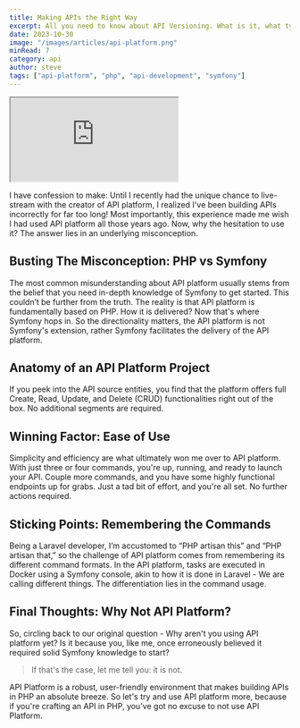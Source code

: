 ```yaml
---
title: Making APIs the Right Way
excerpt: All you need to know about API Versioning. What is it, what types of versioning exist, how are they used and why you might need it?
date: 2023-10-30
image: "/images/articles/api-platform.png"
minRead: 7
category: api
author: steve
tags: ["api-platform", "php", "api-development", "symfony"]
---
```


<iframe class="aspect-video w-full" src="https://www.youtube.com/embed/NpfnnXi1CHI?si=DlDlJkhfNy7DTvfw" title="YouTube video player" allow="accelerometer; autoplay; clipboard-write; encrypted-media; gyroscope; picture-in-picture; web-share" allowfullscreen></iframe>

I have confession to make: Until I recently had the unique chance to live-stream with the creator of API platform, I realized I've been building APIs incorrectly for far too long! Most importantly, this experience made me wish I had used API platform all those years ago. Now, why the hesitation to use it? The answer lies in an underlying misconception.

## Busting The Misconception: PHP vs Symfony

The most common misunderstanding about API platform usually stems from the belief that you need in-depth knowledge of Symfony to get started. This couldn’t be further from the truth. The reality is that API platform is fundamentally based on PHP. How it is delivered? Now that's where Symfony hops in. So the directionality matters, the API platform is not Symfony's extension, rather Symfony facilitates the delivery of the API platform.

## Anatomy of an API Platform Project

If you peek into the API source entities, you find that the platform offers full Create, Read, Update, and Delete (CRUD) functionalities right out of the box. No additional segments are required. 

## Winning Factor: Ease of Use

Simplicity and efficiency are what ultimately won me over to API platform. With just three or four commands, you're up, running, and ready to launch your API. Couple more commands, and you have some highly functional endpoints up for grabs. Just a tad bit of effort, and you're all set. No further actions required.

## Sticking Points: Remembering the Commands

Being a Laravel developer, I’m accustomed to “PHP artisan this” and “PHP artisan that,” so the challenge of API platform comes from remembering its different command formats. In the API platform, tasks are executed in Docker using a Symfony console, akin to how it is done in Laravel - We are calling different things. The differentiation lies in the command usage.

## Final Thoughts: Why Not API Platform?

So, circling back to our original question - Why aren't you using API platform yet? Is it because you, like me, once erroneously believed it required solid Symfony knowledge to start?

> If that's the case, let me tell you: it is not.

API Platform is a robust, user-friendly environment that makes building APIs in PHP an absolute breeze. So let's try and use API platform more, because if you're crafting an API in PHP, you've got no excuse to not use API Platform.

